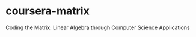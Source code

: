 coursera-matrix
===============

Coding the Matrix: Linear Algebra through Computer Science Applications

